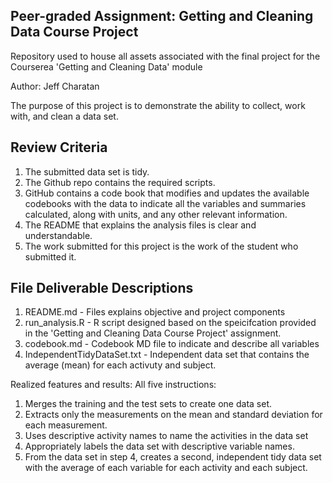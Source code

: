 ## Peer-graded Assignment: Getting and Cleaning Data Course Project
Repository used to house all assets associated with the final project for the Courserea 'Getting and Cleaning Data' module 

Author: Jeff Charatan

The purpose of this project is to demonstrate the ability to collect, work with, and clean a data set.

## Review Criteria
1. The submitted data set is tidy.
2. The Github repo contains the required scripts.
3. GitHub contains a code book that modifies and updates the available codebooks with the data to indicate all the variables and summaries calculated, along with units, and any other relevant information.
4. The README that explains the analysis files is clear and understandable.
5. The work submitted for this project is the work of the student who submitted it.

## File Deliverable Descriptions
1. README.md - Files explains objective and project components 
2. run_analysis.R - R script designed based on the speicifcation provided in the 'Getting and Cleaning Data Course Project' assignment.
3. codebook.md - Codebook MD file to indicate and describe all variables
4. IndependentTidyDataSet.txt - Independent data set that contains the average (mean) for each activuty and subject. 


Realized features and results:
All five instructions:

1. Merges the training and the test sets to create one data set.
2. Extracts only the measurements on the mean and standard deviation for each measurement.
3. Uses descriptive activity names to name the activities in the data set
4. Appropriately labels the data set with descriptive variable names.
5. From the data set in step 4, creates a second, independent tidy data set with the average of each variable for each activity and each subject.
